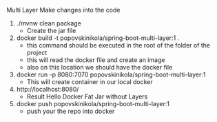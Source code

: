 Multi Layer
Make changes into the code
1. ./mvnw clean package
    - Create the jar file
2. docker build -t popovskinikola/spring-boot-multi-layer:1 .
    - this command should be executed in the root of the folder of the project
    - this will read the docker file and create an image
    - also on this location we should have the docker file 
3. docker run -p 8080:7070 popovskinikola/spring-boot-multi-layer:1
    - This will create container in our local docker
4. http://localhost:8080/
    - Result Hello Docker Fat Jar without Layers
5. docker push popovskinikola/spring-boot-multi-layer:1
	- push your the repo into docker

